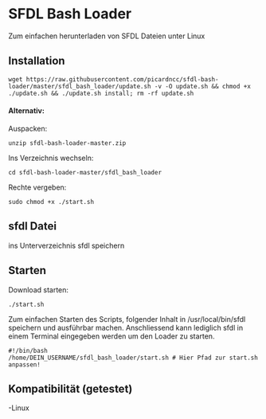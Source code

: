 # SFDL Bash Loader

Zum einfachen herunterladen von SFDL Dateien unter Linux

## Installation

```
wget https://raw.githubusercontent.com/picardncc/sfdl-bash-loader/master/sfdl_bash_loader/update.sh -v -O update.sh && chmod +x ./update.sh && ./update.sh install; rm -rf update.sh
```

#### Alternativ:
Auspacken: 
```
unzip sfdl-bash-loader-master.zip
```
Ins Verzeichnis wechseln: 
```
cd sfdl-bash-loader-master/sfdl_bash_loader  
```

Rechte vergeben: 
```
sudo chmod +x ./start.sh 
```

## sfdl Datei

ins Unterverzeichnis sfdl speichern 


## Starten
Download starten: 
```
./start.sh
```

Zum einfachen Starten des Scripts, folgender Inhalt in /usr/local/bin/sfdl speichern und ausführbar machen.
Anschliessend kann lediglich sfdl in einem Terminal eingegeben werden um den Loader zu starten.
```
#!/bin/bash
/home/DEIN_USERNAME/sfdl_bash_loader/start.sh # Hier Pfad zur start.sh anpassen!
```

## Kompatibilität (getestet)
-Linux  
